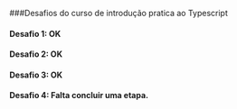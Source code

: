 ###Desafios do curso de introdução pratica ao Typescript

#### Desafio 1: OK
#### Desafio 2: OK
#### Desafio 3: OK
#### Desafio 4: Falta concluir uma etapa.